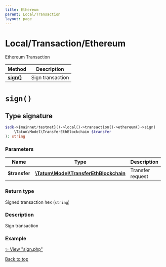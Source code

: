 ```yaml
---
title: Ethereum
parent: Local/Transaction
layout: page
---
```


# Local/Transaction/Ethereum

Ethereum Transaction

Method | Description
------------- | -------------
[**sign()**](#sign) | Sign transaction

# `sign()`

## Type signature

```php
$sdk->{mainnet/testnet}()->local()->transaction()->ethereum()->sign(
    \Tatum\Model\TransferEthBlockchain $transfer
): string
```

### Parameters

Name | Type | Description  | Notes
------------- | ------------- | ------------- | -------------
**$transfer** | [**\Tatum\Model\TransferEthBlockchain**](../../../Model/TransferEthBlockchain) | Transfer request | 

### Return type

Signed transaction hex (`string`)

### Description

Sign transaction

### Example

[✨ View "sign.php"](https://github.com/tatumio/tatum-php/blob/master/examples/Local/Transaction/Ethereum/sign.php)

[Back to top](#top)

